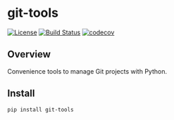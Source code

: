 # git-tools

[![License](https://img.shields.io/badge/License-Apache%202.0-blue.svg)](https://spdx.org/licenses/Apache-2.0)
[![Build Status](https://travis-ci.org/kuwv/python-convential-commits-parser.svg?branch=master)](https://travis-ci.org/kuwv/python-convential-commits-parser)
[![codecov](https://codecov.io/gh/kuwv/python-convential-commits-parser/branch/master/graph/badge.svg)](https://codecov.io/gh/kuwv/python-convential-commits-parser)

## Overview

Convenience tools to manage Git projects with Python.

## Install

`pip install git-tools`

